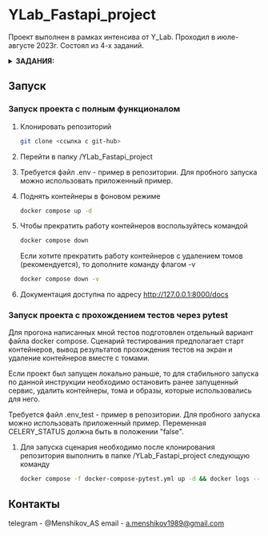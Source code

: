 # YLab_Fastapi_project

Проект выполнен в рамках интенсива от Y_Lab. Проходил в июле-августе 2023г. Состоял из 4-х заданий.

<details>
<summary><b>ЗАДАНИЯ:</b></summary>

1. Написать проект на FastAPI с использованием PostgreSQL в качестве БД. В проекте следует реализовать REST API по работе с меню ресторана, все CRUD операции. Даны 3 сущности: Меню, Подменю, Блюдо.

    Зависимости:
    - У меню есть подменю, которые к ней привязаны.
    - У подменю есть блюда.

    Условия:
    - Блюдо не может быть привязано напрямую к меню, минуя подменю.
    - Блюдо не может находиться в 2-х подменю одновременно.
    - Подменю не может находиться в 2-х меню одновременно.
    - Если удалить меню, должны удалиться все подменю и блюда этого меню.
    - Если удалить подменю, должны удалиться все блюда этого подменю.
    - Цены блюд выводить с округлением до 2 знаков после запятой.
    - Во время выдачи списка меню, для каждого меню добавлять кол-во подменю и блюд в этом меню.
    - Во время выдачи списка подменю, для каждого подменю добавлять кол-во блюд в этом подменю.

2. В этом домашнем задании необходимо:

    Обернуть программные компоненты в контейнеры. Контейнеры должны запускаться по одной команде “docker-compose up -d” или той которая описана вами в readme.md.

    Образы для Docker:
    - (API) python:3.10-slim
    - (DB) postgres:15.1-alpine

    - Написать CRUD тесты для ранее разработанного API с помощью библиотеки pytest
    - Подготовить отдельный контейнер для запуска тестов. Команду для запуска указать в README.md

3. В этом домашнем задании необходимо:

    - Вынести бизнес логику и запросы в БД в отдельные слои приложения.
    - Добавить кэширование запросов к API  с использованием Redis. Не забыть про инвалидацию кэша.
    - Добавить pre-commit хуки в проект.
    - Покрыть проект type hints (тайпхинтами)
    - Описать ручки API в соответствий c OpenAPI
    - Реализовать в тестах аналог Django reverse() для FastAPI

    Дополнительно:

    - Контейнеры с проектом и с тестами запускаются разными командами.

4. В этом домашнем задании необходимо:

    - Переписать текущее FastAPI приложение на асинхронное выполнение
    - Добавить в проект фоновую задачу с помощью Celery + RabbitMQ.
    - Добавить эндпоинт (GET) для вывода всех меню со всеми связанными подменю и со всеми связанными блюдами.
    - Реализовать инвалидация кэша в background task (встроено в FastAPI)
    - Блюда по акции. Размер скидки (%) указывается в столбце G файла Menu.xlsx

    Фоновая задача:  
    Синхронизация Excel документа и БД. В проекте создаем папку admin. В эту папку кладем файл Menu.xlsx (будет прикреплен к ДЗ). При внесении изменений в файл все изменения должны отображаться в БД. Периодичность обновления 15 сек. Удалять БД при каждом обновлении – нельзя.

</details>

## Запуск

### **Запуск проекта с полным функционалом**

1. Клонировать репозиторий

    ```bash
    git clone <ссылка с git-hub>
    ```

2. Перейти в папку /YLab_Fastapi_project

3. Требуется файл .env - пример в репозитории. Для пробного запуска можно использовать приложенный пример.

4. Поднять контейнеры в фоновом режиме

    ```bash
    docker compose up -d
    ```

5. Чтобы прекратить работу контейнеров воспользуйтесь командой

    ```bash
    docker compose down
    ```

    Если хотите прекратить работу контейнеров с удалением томов (рекомендуется), то дополните команду флагом -v

    ```bash
    docker compose down -v
    ```

6. Документация доступна по адресу <http://127.0.0.1:8000/docs>

### **Запуск проекта с прохождением тестов через pytest**

Для прогона написанных мной тестов подготовлен отдельный вариант файла docker compose.
Сценарий тестирования предполагает старт контейнеров, вывод результатов прохождения тестов на экран и удаление контейнеров вместе с томами.

Если проект был запущен локально раньше, то для стабильного запуска по данной инструкции необходимо остановить ранее запущенный сервис, удалить контейнеры, тома и образы, которые использовались для него.

Требуется файл .env_test - пример в репозитории. Для пробного запуска можно использовать приложенный пример. Переменная CELERY_STATUS должна быть в положении "false".

1. Для запуска сценария необходимо после клонирования репозитория выполнить в папке /YLab_Fastapi_project следующую команду

    ```bash
    docker compose -f docker-compose-pytest.yml up -d && docker logs --follow backend && docker compose -f docker-compose-pytest.yml down -v
    ```

## Контакты

telegram - @Menshikov_AS
email - <a.menshikov1989@gmail.com>

